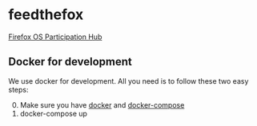 feedthefox
==========

[Firefox OS Participation Hub](https://firefoxos.mozilla.community/)

Docker for development
----------------------

We use docker for development. All you need is to follow these two easy steps:

0. Make sure you have [docker](https://docker.io) and [docker-compose](https://github.com/docker/compose)
1. docker-compose up
